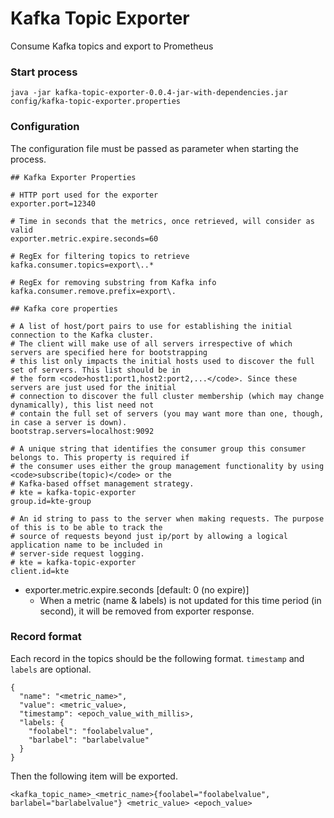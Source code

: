# Kafka Topic Exporter

Consume Kafka topics and export to Prometheus

### Start process

```
java -jar kafka-topic-exporter-0.0.4-jar-with-dependencies.jar config/kafka-topic-exporter.properties
```

### Configuration

The configuration file must be passed as parameter when starting the process.

```
## Kafka Exporter Properties

# HTTP port used for the exporter
exporter.port=12340

# Time in seconds that the metrics, once retrieved, will consider as valid
exporter.metric.expire.seconds=60

# RegEx for filtering topics to retrieve
kafka.consumer.topics=export\..*

# RegEx for removing substring from Kafka info
kafka.consumer.remove.prefix=export\.

## Kafka core properties

# A list of host/port pairs to use for establishing the initial connection to the Kafka cluster.
# The client will make use of all servers irrespective of which servers are specified here for bootstrapping
# this list only impacts the initial hosts used to discover the full set of servers. This list should be in
# the form <code>host1:port1,host2:port2,...</code>. Since these servers are just used for the initial
# connection to discover the full cluster membership (which may change dynamically), this list need not
# contain the full set of servers (you may want more than one, though, in case a server is down).
bootstrap.servers=localhost:9092

# A unique string that identifies the consumer group this consumer belongs to. This property is required if
# the consumer uses either the group management functionality by using <code>subscribe(topic)</code> or the
# Kafka-based offset management strategy.
# kte = kafka-topic-exporter
group.id=kte-group

# An id string to pass to the server when making requests. The purpose of this is to be able to track the
# source of requests beyond just ip/port by allowing a logical application name to be included in
# server-side request logging.
# kte = kafka-topic-exporter
client.id=kte
```

* exporter.metric.expire.seconds \[default: 0 (no expire)\]
    * When a metric (name & labels) is not updated for this time period (in second), it will be removed from exporter response.

### Record format

Each record in the topics should be the following format. `timestamp` and `labels` are optional.

```
{
  "name": "<metric_name>",
  "value": <metric_value>,
  "timestamp": <epoch_value_with_millis>,
  "labels: {
    "foolabel": "foolabelvalue",
    "barlabel": "barlabelvalue"
  }
}
```


Then the following item will be exported.

```
<kafka_topic_name>_<metric_name>{foolabel="foolabelvalue", barlabel="barlabelvalue"} <metric_value> <epoch_value>
```
